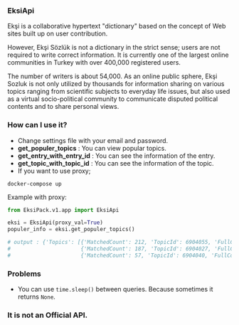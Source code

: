 ### EksiApi

 Ekşi is a collaborative hypertext "dictionary" based on the concept of Web sites built up on user contribution.<br>

 However, Ekşi Sözlük is not a dictionary in the strict sense; users are not required to write correct information. It is currently one of the largest online communities in Turkey with over 400,000 registered users.<br>
 
The number of writers is about 54,000. As an online public sphere, 
 Ekşi Sozluk is not only utilized by thousands for information sharing on various topics ranging from scientific subjects to everyday life issues, but also used as a virtual socio-political community to communicate disputed political contents and to share personal views.


### How can I use it?
- Change settings file with your email and password.
- <b>get_populer_topics</b> : You can view popular topics.
- <b>get_entry_with_entry_id</b> : You can see the information of the entry.
- <b>get_topic_with_topic_id</b> : You can see the information of the topic.
- If you want to use proxy;
``` shell
docker-compose up
```
Example with proxy:
``` Python
from EksiPack.v1.app import EksiApi

eksi = EksiApi(proxy_val=True)
populer_info = eksi.get_populer_topics()

# output : {'Topics': [{'MatchedCount': 212, 'TopicId': 6904055, 'FullCount': 213, 'Title': "erdoğan'ın tabldot yemek yemesi"}, 
#                      {'MatchedCount': 187, 'TopicId': 6904027, 'FullCount': 189, 'Title': 'ikizderelilerin bize destek verin çağrısı'}, 
#                      {'MatchedCount': 57, 'TopicId': 6904040, 'FullCount': 57, 'Title': '3 mayıs 2021 metropoll araştırma z kuşağı tercihi'}]

```

### Problems
- You can use ```time.sleep()``` between queries. Because sometimes it returns ```None```.

### It is not an Official API.

